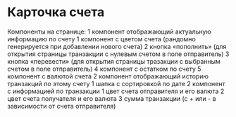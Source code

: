 # Карточка счета

Компоненты на странице:
1 компонент отображающий актуальную информацию по счету
    1 компонент с цветом счета (рандомно генерируется при добавлении нового счета)
    2 кнопка «пополнить» (для открытия страницы транзакции с нулевым счетом в поле отправитель)
    3 кнопка «перевести» (для открытия страницы тразакции с выбранным счетом в поле отправитель)
    4 компонент с остатком по счету
    5 компонент с валютой счета
2 компонент отображающий историю транзакций по этому счету
    1 шапка с сортировкой по дате
    2 компонент с информацией по транзакции
        1 цвет счета отправителя и его валюта
        2 цвет счета получателя и его валюта
        3 сумма транзакции (с + или - в зависимости от счета отправителя)